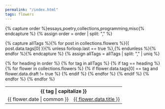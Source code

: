 ```yaml
---
permalink: "/index.html"
tags: flowers
---
```

{% capture order %}essays,poetry,collections,programming,misc{% endcapture %}
{% assign order = order | split: "," %}

{% capture allTags %}{% for post in collections.flowers %}{{ post.data.tags[0] }}{% unless forloop.last == true %},{% endunless %}{% endfor %}{% endcapture %}
{% assign allTags = allTags | split: "," | uniq %}

<nav>
  <table>
  {% for heading in order %}
  {% for tag in allTags %}
  {% if tag == heading %}

<tbody>
  <tr>
    <th colspan="2">
      {{ tag | capitalize }}
    </th>
  </tr>
  {% for flower in collections.flowers %}
  {% if flower.data.tags[0] == tag and flower.data.draft != true %}
  <tr>
    <td>
      <time>{{ flower.date | common }}</time>
    </td>
    <td>
      <a href="{{ flower.url }}" {% unless flower.data.stylesheet != "main" %}class="internal"{% endunless %}>{{ flower.data.title }}</a>
    </td>
  </tr>
  {% endif %}
  {% endfor %}

  </tbody>
  {% endif %}
  {% endfor %}
  {% endfor %}
  </table>
</nav>
